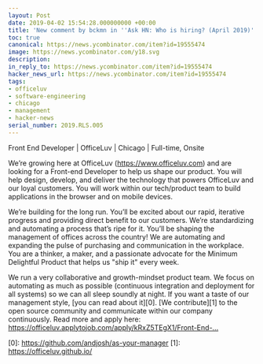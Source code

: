 ```yaml
---
layout: Post
date: 2019-04-02 15:54:28.000000000 +00:00
title: 'New comment by bckmn in ''Ask HN: Who is hiring? (April 2019)'''
toc: true
canonical: https://news.ycombinator.com/item?id=19555474
image: https://news.ycombinator.com/y18.svg
description:
in_reply_to: https://news.ycombinator.com/item?id=19555474
hacker_news_url: https://news.ycombinator.com/item?id=19555474
tags:
- officeluv
- software-engineering
- chicago
- management
- hacker-news
serial_number: 2019.RLS.005
---
```

<p>Front End Developer | OfficeLuv | Chicago | Full-time, Onsite<p>We’re growing here at OfficeLuv (<a href="https://www.officeluv.com" rel="nofollow">https://www.officeluv.com</a>) and are looking for a Front-end Developer to help us shape our product.  You will help design, develop, and deliver the technology that powers OfficeLuv and our loyal customers. You will work within our tech/product team to build applications in the browser and on mobile devices.<p>We’re building for the long run. You’ll be excited about our rapid, iterative progress and providing direct benefit to our customers. We’re standardizing and automating a process that’s ripe for it. You’ll be shaping the management of offices across the country! We are automating and expanding the pulse of purchasing and communication in the workplace. You are a thinker, a maker, and a passionate advocate for the Minimum Delightful Product that helps us "ship it" every week.<p>We run a very collaborative and growth-mindset product team. We focus on automating as much as possible (continuous integration and deployment for all systems) so we can all sleep soundly at night. If you want a taste of our management style, [you can read about it][0]. [We contribute][1] to the open source community and communicate within our company continuously. Read more and apply here:  <a href="https://officeluv.applytojob.com/apply/kRxZ5TEgX1/Front-End-Developer" rel="nofollow">https://officeluv.applytojob.com/apply/kRxZ5TEgX1/Front-End-...</a><p>[0]: <a href="https://github.com/andjosh/as-your-manager" rel="nofollow">https://github.com/andjosh/as-your-manager</a>
[1]: <a href="https://officeluv.github.io/" rel="nofollow">https://officeluv.github.io/</a></p>
